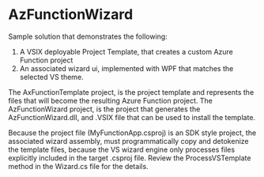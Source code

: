 # AzFunctionWizard

Sample solution that demonstrates the following:

1. A VSIX deployable Project Template, that creates a custom Azure Function project
2. An associated wizard ui, implemented with WPF that matches the selected VS theme.

The AxFunctionTemplate project, is the project template and represents the files that will become the resulting Azure Function project.
The AzFunctionWizard project, is the project that generates the AzFunctionWizard.dll, and .VSIX file that can be used to install the template.

Because the project file (MyFunctionApp.csproj) is an SDK style project, the associated wizard assembly, must programmatically copy and detokenize the template files, because the VS wizard engine only processes files explicitly included in the target .csproj file. Review the ProcessVSTemplate method in the Wizard.cs file for the details.
